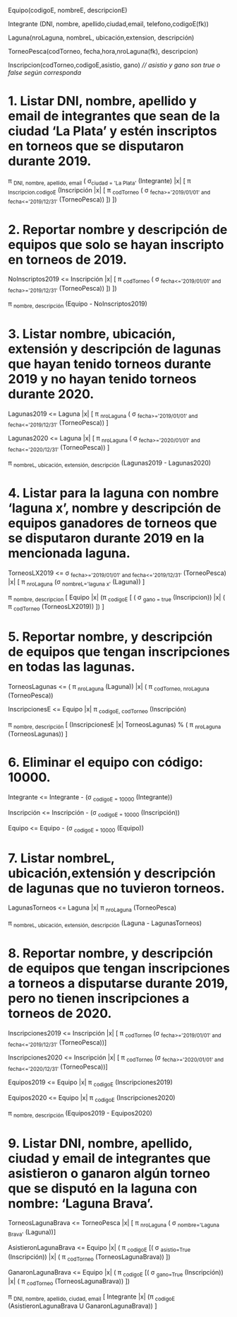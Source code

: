 Equipo(codigoE, nombreE, descripcionE)

Integrante (DNI, nombre, apellido,ciudad,email, telefono,codigoE(fk))

Laguna(nroLaguna, nombreL, ubicación,extension, descripción)

TorneoPesca(codTorneo, fecha,hora,nroLaguna(fk), descripcion)

Inscripcion(codTorneo,codigoE,asistio, gano) *// asistio y gano son true o false según corresponda*

# 1. Listar DNI, nombre, apellido y email de integrantes que sean de la ciudad ‘La Plata’ y estén inscriptos en torneos que se disputaron durante 2019.

π <sub>DNI, nombre, apellido, email</sub> ( σ<sub>ciudad = 'La Plata'</sub> (Integrante) |x| [ π <sub>Inscripcion.codigoE</sub> (Inscripción |x| [ π <sub>codTorneo</sub> ( σ <sub>fecha>='2019/01/01' and fecha<='2019/12/31'</sub> (TorneoPesca)) ]) ])

# 2. Reportar nombre y descripción de equipos que solo se hayan inscripto en torneos de 2019.

NoInscriptos2019 <= Inscripción |x| [ π <sub>codTorneo</sub> ( σ <sub>fecha<='2019/01/01' and fecha>='2019/12/31'</sub> (TorneoPesca)) ]) ])

π <sub>nombre, descripción</sub> (Equipo - NoInscriptos2019)

# 3. Listar nombre, ubicación, extensión y descripción de lagunas que hayan tenido torneos durante 2019 y no hayan tenido torneos durante 2020.

Lagunas2019 <= Laguna |x| [ π <sub>nroLaguna</sub> ( σ <sub>fecha>='2019/01/01' and fecha<='2019/12/31'</sub> (TorneoPesca)) ]

Lagunas2020 <= Laguna |x| [ π <sub>nroLaguna</sub> ( σ <sub>fecha>='2020/01/01' and fecha<='2020/12/31'</sub> (TorneoPesca)) ]

π <sub>nombreL, ubicación, extensión, descripción</sub> (Lagunas2019 - Lagunas2020)

# 4. Listar para la laguna con nombre ‘laguna x’, nombre y descripción de equipos ganadores de torneos que se disputaron durante 2019 en la mencionada laguna.

TorneosLX2019 <= σ <sub>fecha>='2019/01/01' and fecha<='2019/12/31'</sub> (TorneoPesca) |x| [ π <sub>nroLaguna</sub> (σ <sub>nombreL='laguna x'</sub> (Laguna)) ]

π <sub>nombre, descripcion</sub> [ Equipo |x| (π <sub>codigoE</sub> [ ( σ <sub>gano = true</sub> (Inscripcion)) |x| ( π <sub>codTorneo</sub> (TorneosLX2019)) ]) ]

# 5. Reportar nombre, y descripción de equipos que tengan inscripciones en todas las lagunas.

TorneosLagunas <= ( π <sub>nroLaguna</sub> (Laguna)) |x| ( π <sub>codTorneo, nroLaguna</sub> (TorneoPesca))

InscripcionesE <= Equipo |x| π <sub>codigoE, codTorneo</sub> (Inscripción)

π <sub>nombre, descripción</sub> [ (InscripcionesE |x| TorneosLagunas) % ( π <sub>nroLaguna</sub> (TorneosLagunas)) ]

# 6. Eliminar el equipo con código: 10000.

Integrante <= Integrante - (σ <sub>codigoE = 10000</sub> (Integrante))

Inscripción <= Inscripción - (σ <sub>codigoE = 10000</sub> (Inscripción))

Equipo <= Equipo - (σ <sub>codigoE = 10000</sub> (Equipo))

# 7. Listar nombreL, ubicación,extensión y descripción de lagunas que no tuvieron torneos.

LagunasTorneos <= Laguna |x| π <sub>nroLaguna</sub> (TorneoPesca)

π <sub>nombreL, ubicación, extensión, descripción</sub> (Laguna - LagunasTorneos)

# 8. Reportar nombre, y descripción de equipos que tengan inscripciones a torneos a disputarse durante 2019, pero no tienen inscripciones a torneos de 2020.

Inscripciones2019 <= Inscripción |x| [ π <sub>codTorneo</sub> (σ <sub>fecha>='2019/01/01' and fecha<='2019/12/31'</sub> (TorneoPesca))]

Inscripciones2020 <= Inscripción |x| [ π <sub>codTorneo</sub> (σ <sub>fecha>='2020/01/01' and fecha<='2020/12/31'</sub> (TorneoPesca))]

Equipos2019 <= Equipo |x| π <sub>codigoE</sub>  (Inscripciones2019)

Equipos2020 <= Equipo |x| π <sub>codigoE</sub>  (Inscripciones2020)

π <sub>nombre, descripción</sub> (Equipos2019 - Equipos2020)

# 9. Listar DNI, nombre, apellido, ciudad y email de integrantes que asistieron o ganaron algún torneo que se disputó en la laguna con nombre: ‘Laguna Brava’.

TorneosLagunaBrava <= TorneoPesca |x| [ π <sub>nroLaguna</sub> ( σ <sub>nombre='Laguna Brava'</sub> (Laguna))]

AsistieronLagunaBrava <= Equipo |x| ( π <sub>codigoE</sub> [( σ <sub>asistio=True</sub> (Inscripción)) |x| ( π <sub>codTorneo</sub> (TorneosLagunaBrava)) ])

GanaronLagunaBrava <= Equipo |x| ( π <sub>codigoE</sub> [( σ <sub>gano=True</sub> (Inscripción)) |x| ( π <sub>codTorneo</sub> (TorneosLagunaBrava)) ])

π <sub>DNI, nombre, apellido, ciudad, email</sub> [ Integrante |x| (π <sub>codigoE</sub> (AsistieronLagunaBrava U GanaronLagunaBrava)) ]